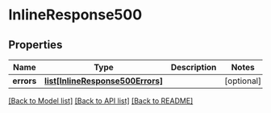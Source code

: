 # InlineResponse500

## Properties
Name | Type | Description | Notes
------------ | ------------- | ------------- | -------------
**errors** | [**list[InlineResponse500Errors]**](InlineResponse500Errors.md) |  | [optional] 

[[Back to Model list]](../README.md#documentation-for-models) [[Back to API list]](../README.md#documentation-for-api-endpoints) [[Back to README]](../README.md)


